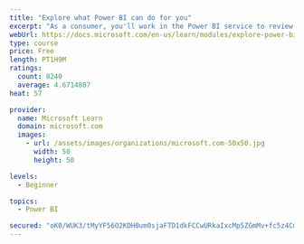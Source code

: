 ```yaml
---
title: "Explore what Power BI can do for you"
excerpt: "As a consumer, you'll work in the Power BI service to review and interact with content that has been shared with you. This module provides the foundational information that you need to work effectively in the Power BI service."
webUrl: https://docs.microsoft.com/en-us/learn/modules/explore-power-bi-service/
type: course
price: Free
length: PT1H9M
ratings:
  count: 8240
  average: 4.6714807
heat: 57

provider:
  name: Microsoft Learn
  domain: microsoft.com
  images:
    - url: /assets/images/organizations/microsoft.com-50x50.jpg
      width: 50
      height: 50

levels:
  - Beginner

topics:
  - Power BI

secured: "oK0/WUK3/tMyYF56O2KDH0um0sjaFTD1dkFCCwURkaIxcMp5ZGmMv+fc5z4CmYDbjLWvAWTFV5n+oM14t8W4wB+poJQq7vHqFri0QfVyCNEU1mkaGy7VicVKP14SlR8o8e/8H379qRTb2Jzze7jetHa3iYZthammo5xqWzEjBREk+OZeIxirSZQWlGTrJwwXEfqJGWF3jN753gUdQcvoc8s8jAfOSqSQ4RhpXfy5nyhY9b+hEUEO1JTPcdj4YhpL33XBnCm2cC2dxS8oKG40+kjB69N2CBp7bKEPJiL6DymWiUlemP/+RHTXA7NBCYJ58EjK4LunJzGwJuF74QHHwZxJT7WgKEI9zrb5fKubPmP/NUrqUIQeyTnt7qfy0Cq9Uolo8IKnGZp9f5hFyDNoi0WoyvETUx7fDnCMW6VbMaA=;OdJ9P95nuYMLKIOm1jludA=="
---
```


